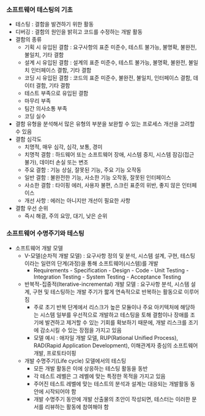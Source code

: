 ### 소프트웨어 테스팅의 기초
- 테스팅 : 결함을 발견하기 위한 활동
- 디버깅 : 결함의 원인을 밝히고 코드를 수정하는 개발 활동
- 결함의 종류
    - 기획 시 유입된 결함 : 요구사항의 표준 미준수, 테스트 불가능, 불명확, 불완전, 불일치, 기타 결함
    - 설계 시 유입된 결함 : 설계의 표준 미준수, 테스트 불가능, 불명확, 불완전, 불일치 인터페이스 결함, 기타 결함
    - 코딩 시 유입된 결함 : 코드의 표준 미준수, 불완전, 불일치, 인터페이스 결함, 데이터 결함, 기타 결함
    - 테스트 부족으로 유입된 결함
    - 마무리 부족
    - 팀간 의사소통 부족
    - 코딩 실수
- 결함 유형을 분석해서 많은 유형의 부분을 보완할 수 있는 프로세스 개선을 고려할 수 있음
- 결함 심각도 
    - 치명적, 매우 심각, 심각, 보통, 경미
    - 치명적 결함 : 하드웨어 또는 소프트웨어 장애, 시스템 중지, 시스템 잠김(접근 불가), 데이터 손실 또는 변조
    - 주요 결함 : 기능 상실, 잘못된 기능, 주요 기능 오작동
    - 일반 결함 : 불완전한 기능, 사소한 기능 오작동, 잘못된 인터페이스
    - 사소한 결함 : 타이핑 에러, 사용자 불편, 스크린 표준의 위반, 좋지 않은 인터페이스
    - 개선 사항 : 에러는 아니지만 개선이 필요한 사항
- 결함 우선 순위
    - 즉시 해결, 주의 요망, 대기, 낮은 순위    

### 소프트웨어 수명주기와 테스팅
- 소프트웨어 개발 모델
    - V-모델(순차적 개발 모델) : 요구사항 정의 및 분석, 시스템 설계, 구현, 테스팅이라는 일련의 단계(과정)을 통해 소프트웨어(시스템)를 개발
        - Requirements - Specification - Design - Code - Unit Testing - Integration Testing - System Testing - Acceptance Testing
    - 반복적-집중적(Iterative-incremental) 개발 모델 : 요구사항 분석, 시스템 설계, 구현 및 테스팅하는 개발 주기가 짧게 연속적으로 반복하는 활동으로 이루어짐
        - 주로 초기 반복 단계에서 리스크가 높은 모듈이나 주요 아키텍처에 해당하는 시스템 일부를 우선적으로 개발하고 테스팅을 토해 결함이나 장애를 조기에 발견하고 제거할 수 있는 기회를 확보하기 때문에, 개발 리스크를 조기에 감소시킬 수 있는 장점을 가지고 있음
        - 모델 예시 : 애자일 개발 모델, RUP(Rational Unified Process), RAD(Rapid Application Development), 이해관계자 중심의 소프트웨어 개발, 프로토타이핑
    - 개발 수명주기(Life cycle) 모델에서의 테스팅
        - 모든 개발 활동은 이에 상응하는 테스팅 활동을 동반
        - 각 테스트 레벨은 그 레벨에 맞는 특정한 목적을 가지고 있음
        - 주어진 테스트 레벨에 맞는 테스트의 분석과 설계는 대응되는 개발활동 동안에 시작되어야 함
        - 개발 수명주기 동안에 개발 산출물의 초안이 작성되면, 테스터는 이러한 문서를 리뷰하는 활동에 참여해야 함  
         
